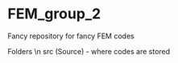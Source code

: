 # FEM_group_2

Fancy repository for fancy FEM codes

Folders \n
src (Source) - where codes are stored
